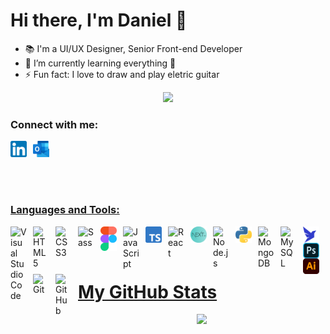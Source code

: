 # Hi there, I'm Daniel 👋

- 📚 I'm a UI/UX Designer, Senior Front-end Developer
- 🌱 I’m currently learning everything 🤣
- ⚡ Fun fact: I love to draw and play eletric guitar

<p align="center"><img src="https://user-images.githubusercontent.com/48137972/165411246-644acc5b-8801-4450-bdf4-a384d6bac447.svg"></p>

### Connect with me:


  <a align="left" href="https://www.linkedin.com/in/dansousamelo/" /><img align="left" width="26px" height="26px" src="./img/linkedin.png" style="padding-right:10px;"/>
  <a align="left" href="mailto:daniel_sousa.unb@outlook.com/" /><img width="26px" height="26px" src="./img/out.png" style="padding-right:10px;"/> 


<br />
<br />

### Languages and Tools:

<img align="left" alt="Visual Studio Code" width="26px" src="https://cdn.jsdelivr.net/gh/devicons/devicon/icons/vscode/vscode-original.svg" style="padding-right:10px;" />
<img align="left" alt="HTML5" width="26px" src="https://cdn.jsdelivr.net/gh/devicons/devicon/icons/html5/html5-original.svg" style="padding-right:10px;" />
<img align="left" alt="CSS3" width="26px" src="https://cdn.jsdelivr.net/gh/devicons/devicon/icons/css3/css3-original.svg" style="padding-right:10px;" />
<img align="left" alt="Sass" width="26px" src="https://cdn.jsdelivr.net/gh/devicons/devicon/icons/sass/sass-original.svg" style="padding-right:10px;" />
<img align="left" alt="Figma" width="26px" src="./img/Figma-logo.svg" style="padding-right:10px;" />
<img align="left" alt="JavaScript" width="26px" src="https://cdn.jsdelivr.net/gh/devicons/devicon/icons/javascript/javascript-original.svg" style="padding-right:10px;" />
<img align="left" alt="Typescript" width="26px" src="./img/typescript.png"style="padding-right:10px;" />
<img align="left" alt="React" width="26px" src="https://cdn.jsdelivr.net/gh/devicons/devicon/icons/react/react-original.svg" style="padding-right:10px;" />
<img align="left" alt="Next" width="26px" src="./img/nextl.png" style="padding-right:10px;" />
<img align="left" alt="Node.js" width="26px" src="https://cdn.jsdelivr.net/gh/devicons/devicon/icons/nodejs/nodejs-original.svg" style="padding-right:10px;" />
<img align="left" alt="Python" width="26px" src="./img/python.png" style="padding-right:10px;" />
<img align="left" alt="MongoDB" width="26px" src="https://cdn.jsdelivr.net/gh/devicons/devicon/icons/mongodb/mongodb-original.svg" style="padding-right:10px;" />
<img align="left" alt="MySQL" width="26px" src="https://cdn.jsdelivr.net/gh/devicons/devicon/icons/mysql/mysql-original.svg" style="padding-right:10px;" />
<img align="left" alt="FaunaDB" width="26px" src="./img/faunadb.png" style="padding-right:10px;" />
<img align="left" alt="Photoshop" width="26px" src="./img/photo.png" style="padding-right:10px;" />
<img align="left" alt="Illustrator" width="26px" src="./img/ai.png" style="padding-right:10px;" />
<img align="left" alt="Git" width="26px" src="https://cdn.jsdelivr.net/gh/devicons/devicon/icons/git/git-original.svg" style="padding-right:10px;" />
<img align="left" alt="GitHub" width="26px" src="https://user-images.githubusercontent.com/3369400/139447912-e0f43f33-6d9f-45f8-be46-2df5bbc91289.png" style="padding-right:10px;" />

<br />
<br />

---
# My GitHub Stats

<p align="center"><img src="https://github-readme-stats.vercel.app/api?username=dansousamelo&show_icons=true&hide_border=true&&count_private=true&include_all_commits=true"></p>


